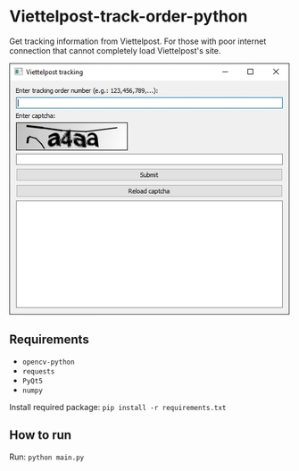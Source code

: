 # Viettelpost-track-order-python

Get tracking information from Viettelpost. For those with poor internet connection that cannot completely load Viettelpost's site.

![screenshot](images/Screenshot.jpg)

## Requirements
* `opencv-python`
* `requests`
* `PyQt5`
* `numpy`

Install required package: `pip install -r requirements.txt`

## How to run
Run: `python main.py`
